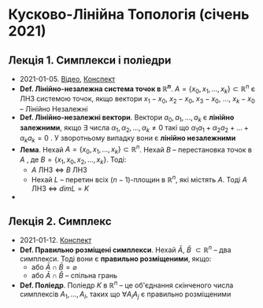 # Кусково-Лінійна Топологія (січень 2021)

## Лекція 1. Симплекси і поліедри

- 2021-01-05. [Відео](youtube.com/watch?v=L0VvA4gL5Es), [Конспект](./pl_topology/lecture_1.pdf)
- **Def. Лінійно-незалежна система точок в $\mathbb{R}^{n}$**.  $A=\left\{x_{0}, x_{1}, \ldots, x_{k}\right\} \subset \mathbb{R}^{n}$ є ЛНЗ системою точок, якщо вектори $x_{1} - x_{0}$, $x_{2} - x_{0}$, $x_{3} - x_{0}$, $\ldots$, $x_{k} - x_{0}$ – Лінійно Незалежні
- **Def. Лінійно-незалежні вектори**. Вектори $a_{0}, a_{1}, \ldots, a_{k}$ є **лінійно залежними**, якщо $\exists$ числа $\alpha_{1}, \alpha_{2}, \ldots, \alpha_{k} \neq 0$ такі що $\alpha_{1}a_{1}+\alpha_{2}a_{2}+\ldots+\alpha_{k} a_{k}=0$ . У зворотньому випадку вони є **лінійно незалежними**
- **Лема**. Нехай $A=\left\{x_{0}, x_{1}, \ldots, x_{k}\right\} \subset \mathbb{R}^{n}$. Нехай $B$ – перестановка точок в $A$ , де $B = \left\{x_{1}, x_{0}, x_{2}, \ldots, x_{k}\right\}$. Тоді:
  - $A$ ЛНЗ $\Leftrightarrow$ $B$ ЛНЗ
  - Нехай $L$ – перетин всіх $(n-1)$-площин в $\mathbb{R}^{n}$, які містять $A$. Тоді $A$ ЛНЗ  $\Leftrightarrow$ $dimL=K$
- 

##  Лекція 2. Симплекс

- 2021-01-12. [Конспект](./pl_topology/lecture_2.pdf)
- **Def. Правильно розміщені симплекси**. Нехай $\bar{A}$, $\bar{B}$ $\subset \mathbb{R}^{n}$ – два симплекси. Тоді вони є **правильно розміщеними**, якщо:
  - або $\bar{A} \cap \bar{B}=\varnothing$
  - або $\bar{A} \cap \bar{B}$ – спільна грань
- **Def. Поліедр**. Поліедр $K$ в $\mathbb{R}^{n}$ – це об'єднання скінченого числа симплексів $A_{1}, \ldots, A_{l}$, таких що $\forall A_{i} A_{j}$ є правильно розміщеними
